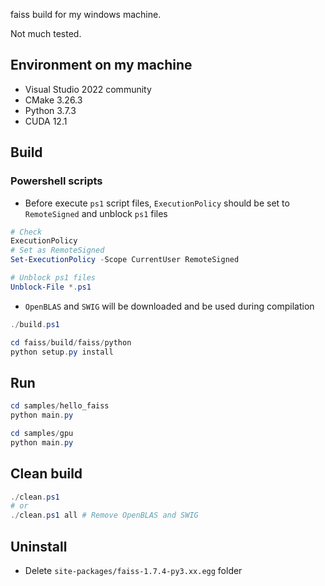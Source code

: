 faiss build for my windows machine.

Not much tested.

## Environment on my machine
* Visual Studio 2022 community
* CMake 3.26.3
* Python 3.7.3
* CUDA 12.1


## Build

### Powershell scripts
* Before execute `ps1` script files, `ExecutionPolicy` should be set to `RemoteSigned` and unblock `ps1` files
```powershell
# Check
ExecutionPolicy
# Set as RemoteSigned
Set-ExecutionPolicy -Scope CurrentUser RemoteSigned

# Unblock ps1 files
Unblock-File *.ps1
```

* `OpenBLAS` and `SWIG` will be downloaded and be used during compilation
```powershell
./build.ps1

cd faiss/build/faiss/python
python setup.py install
```


## Run
```powershell
cd samples/hello_faiss
python main.py

cd samples/gpu
python main.py
```


## Clean build
```powershell
./clean.ps1
# or
./clean.ps1 all # Remove OpenBLAS and SWIG
```

## Uninstall
* Delete `site-packages/faiss-1.7.4-py3.xx.egg` folder
